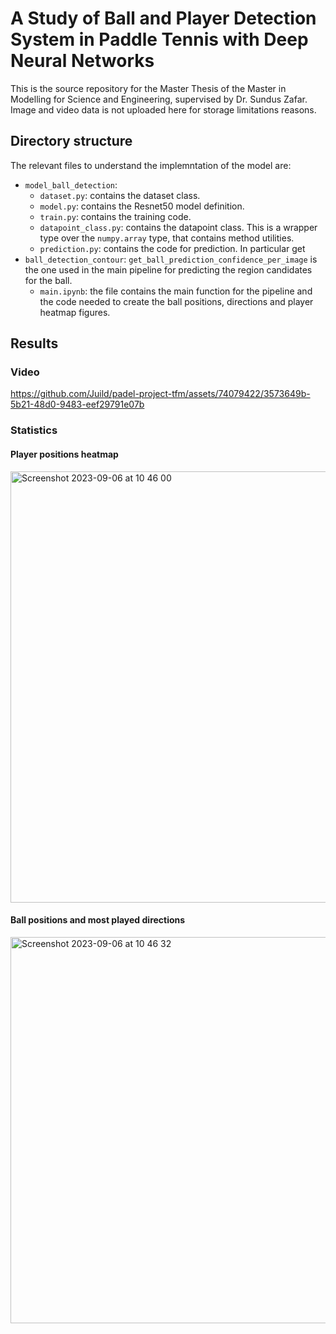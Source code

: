# A Study of Ball and Player Detection System in Paddle Tennis with Deep Neural Networks

This is the source repository for the Master Thesis of the Master in Modelling for Science and Engineering, supervised by Dr. Sundus Zafar. Image and video data is not uploaded here for storage limitations reasons.

## Directory structure

The relevant files to understand the implemntation of the model are:

- `model_ball_detection`:
  - `dataset.py`: contains the dataset class.
  - `model.py`:  contains the Resnet50 model definition.
  - `train.py`: contains the training code.
  - `datapoint_class.py`: contains the datapoint class. This is a wrapper type over the `numpy.array` type, that contains method utilities.
  - `prediction.py`: contains the code for prediction. In particular get
- `ball_detection_contour`: `get_ball_prediction_confidence_per_image` is the one used in the main pipeline for predicting the region candidates for the ball.
  - `main.ipynb`: the file contains the main function for the pipeline and the code needed to create the ball positions, directions and player heatmap figures.
 
## Results

### Video

https://github.com/Juild/padel-project-tfm/assets/74079422/3573649b-5b21-48d0-9483-eef29791e07b

### Statistics

#### Player positions heatmap

<img width="690" alt="Screenshot 2023-09-06 at 10 46 00" src="https://github.com/Juild/padel-project-tfm/assets/74079422/ffbb9f42-8dd4-4013-97e3-b4825f302f41">


#### Ball positions and most played directions


<img width="618" alt="Screenshot 2023-09-06 at 10 46 32" src="https://github.com/Juild/padel-project-tfm/assets/74079422/947230ad-dac7-4df1-8b4f-52ae4217aa98">

